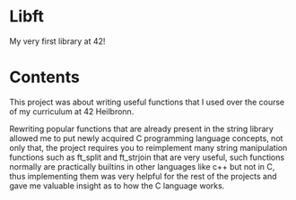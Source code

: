 # Libft
My very first library at 42!

# Contents
This project was about writing useful functions that I used over the course of my curriculum at 42 Heilbronn.

Rewriting popular functions that are already present in the string library allowed me to put newly acquired C programming language concepts, not only that, the project requires you to reimplement many string manipulation functions such as ft_split and ft_strjoin that are very useful, such functions normally are practically builtins in other languages like c++ but not in C, thus implementing them was very helpful for the rest of the projects and gave me valuable insight as to how the C language works.